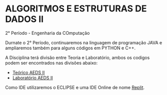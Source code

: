 # ALGORITMOS E ESTRUTURAS DE DADOS II
2° Período - Engenharia da COmputação

Durnate o 2° Período, continuaremos na linguagem de programação JAVA e ampliaremos também para alguns códigos em PYTHON e C++.

A Disciplina terá divisão entre Teoria e Laboratório, ambos os codigos podem ser encontrados nas divisões abaixo:

- [Teórico AEDS II]()
- [Laboratório AEDS II]()

Como IDE utilizaremos o ECLIPSE e uma IDE Online de nome [Replit](https://replit.com/languages/java10).